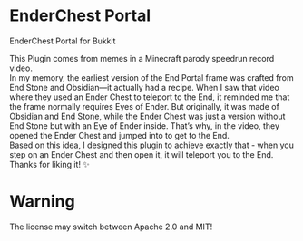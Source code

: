 # EnderChest Portal
EnderChest Portal for Bukkit  
  
This Plugin comes from memes in a Minecraft parody speedrun record video.  
In my memory, the earliest version of the End Portal frame was crafted from End Stone and Obsidian—it actually had a recipe. When I saw that video where they used an Ender Chest to teleport to the End, it reminded me that the frame normally requires Eyes of Ender. But originally, it was made of Obsidian and End Stone, while the Ender Chest was just a version without End Stone but with an Eye of Ender inside. That’s why, in the video, they opened the Ender Chest and jumped into to get to the End.  
Based on this idea, I designed this plugin to achieve exactly that - when you step on an Ender Chest and then open it, it will teleport you to the End.  
Thanks for liking it! ✨  
  
# Warning
The license may switch between Apache 2.0 and MIT!  
